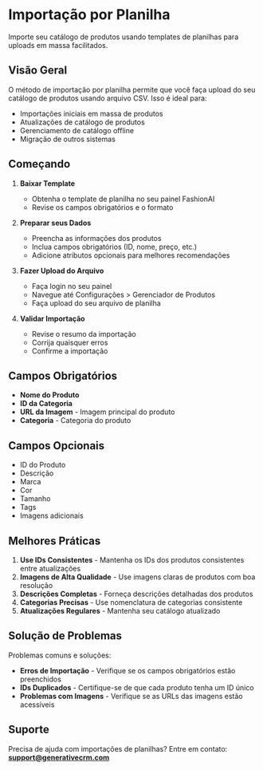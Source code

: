 # Importação por Planilha

Importe seu catálogo de produtos usando templates de planilhas para uploads em massa facilitados.

## Visão Geral

O método de importação por planilha permite que você faça upload do seu catálogo de produtos usando arquivo CSV. Isso é ideal para:
- Importações iniciais em massa de produtos
- Atualizações de catálogo de produtos
- Gerenciamento de catálogo offline
- Migração de outros sistemas

## Começando

1. **Baixar Template**
   - Obtenha o template de planilha no seu painel FashionAI
   - Revise os campos obrigatórios e o formato

2. **Preparar seus Dados**
   - Preencha as informações dos produtos
   - Inclua campos obrigatórios (ID, nome, preço, etc.)
   - Adicione atributos opcionais para melhores recomendações

3. **Fazer Upload do Arquivo**
   - Faça login no seu painel
   - Navegue até Configurações > Gerenciador de Produtos
   - Faça upload do seu arquivo de planilha

4. **Validar Importação**
   - Revise o resumo da importação
   - Corrija quaisquer erros
   - Confirme a importação

## Campos Obrigatórios

- **Nome do Produto**
- **ID da Categoria**
- **URL da Imagem** - Imagem principal do produto
- **Categoria** - Categoria do produto

## Campos Opcionais

- ID do Produto
- Descrição
- Marca
- Cor
- Tamanho
- Tags
- Imagens adicionais

## Melhores Práticas

1. **Use IDs Consistentes** - Mantenha os IDs dos produtos consistentes entre atualizações
2. **Imagens de Alta Qualidade** - Use imagens claras de produtos com boa resolução
3. **Descrições Completas** - Forneça descrições detalhadas dos produtos
4. **Categorias Precisas** - Use nomenclatura de categorias consistente
5. **Atualizações Regulares** - Mantenha seu catálogo atualizado

## Solução de Problemas

Problemas comuns e soluções:
- **Erros de Importação** - Verifique se os campos obrigatórios estão preenchidos
- **IDs Duplicados** - Certifique-se de que cada produto tenha um ID único
- **Problemas com Imagens** - Verifique se as URLs das imagens estão acessíveis

## Suporte

Precisa de ajuda com importações de planilhas? Entre em contato: **support@generativecrm.com**